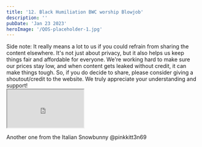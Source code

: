 ```yaml
---
title: '12. Black Humiliation BWC worship Blowjob'
description: ''
pubDate: 'Jan 23 2023'
heroImage: '/QOS-placeholder-1.jpg'
---
```

<div class="video_paragraph_header"> Side note: It really means a lot to us if you could refrain from sharing the content elsewhere. It's not just about privacy, but it also helps us keep things fair and affordable for everyone. We're working hard to make sure our prices stay low, and when content gets leaked without credit, it can make things tough. So, if you do decide to share, please consider giving a shoutout/credit to the website. We truly appreciate your understanding and support!</div>

<iframe src="https://drive.google.com/file/d/1A47ciJwwN9f_YLkmoq1H98zx7Vu9pWHV/preview" width="200" height="100" allow="autoplay" allowfullscreen="allowfullscreen" style="
"></iframe>

Another one from the Italian Snowbunny @pinkkitt3n69
<br>
<br>
<!---<a class="read_more" href="https://drive.google.com/file/d/1A47ciJwwN9f_YLkmoq1H98zx7Vu9pWHV/view?usp=sharing">Download</a>--->